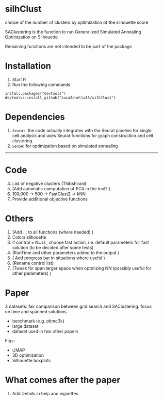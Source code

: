 # silhClust
choice of the number of clusters by optimization of the silhouette score

SAClustering is the function to run Generalized Simulated Annealing Optimization on Silhouette

Remaining functions are not intended to be part of the package



# Installation 
1. Start R
2. Run the following commands
```
install.packages("devtools")
devtools::install_github("LucaZanella15/silhClust")
```

# Dependencies
1. `Seurat`: the code actually integrates with the Seurat pipeline for single cell analysis and uses Seurat functions for graph construction and cell clustering. 
2. `GenSA`: for optimization based on simulated annealing


--------------------------------------------------------------------------------------------------

# Code

4. List of negative clusters (Thibshirani)
5. (Add automatic computation of PCA in the tool? )
7. 100,000 -> 500 -> FastClust2 -> kNN 
9. Provide additional objective functions


# Others
1. (Add ... to all functions (where needed) )
2. Colors silhouette
3. if control = NULL, choose fast action, i.e. default parameters for fast solution (to be decided after some tests) 
4. (RunTime and other parameters added to the output )
5. ( Add progress bar in situations where useful )
6. (Rename control list)
7. (Tweak for span larger space when optmizing NN (possibly useful for other parameters) ) 






# Paper
3 datasets: fair comparison between grid search and SAClustering: focus on time and spanned solutions.
  - benchmark (e.g. pbmc3k)
  - large dataset
  - dataset used in two other papers
  
  Figs:
  - UMAP 
  - 3D optimization 
  - Silhouette boxplots




# What comes after the paper
1. Add Details in help and vignettes






